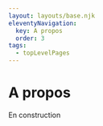 ```yaml
---
layout: layouts/base.njk
eleventyNavigation:
  key: A propos
  order: 3
tags:
  - topLevelPages
---
```

# A propos

En construction
